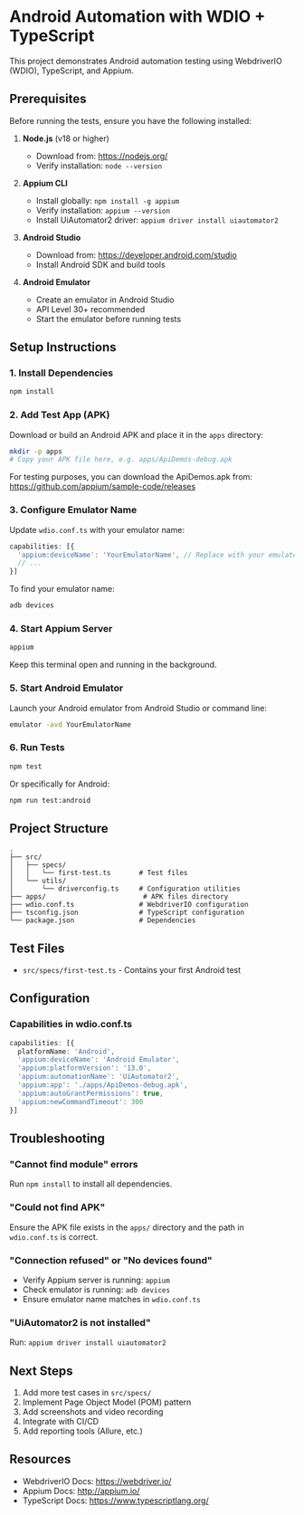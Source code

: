 # Android Automation with WDIO + TypeScript

This project demonstrates Android automation testing using WebdriverIO (WDIO), TypeScript, and Appium.

## Prerequisites

Before running the tests, ensure you have the following installed:

1. **Node.js** (v18 or higher)
   - Download from: https://nodejs.org/
   - Verify installation: `node --version`

2. **Appium CLI**
   - Install globally: `npm install -g appium`
   - Verify installation: `appium --version`
   - Install UiAutomator2 driver: `appium driver install uiautomator2`

3. **Android Studio**
   - Download from: https://developer.android.com/studio
   - Install Android SDK and build tools

4. **Android Emulator**
   - Create an emulator in Android Studio
   - API Level 30+ recommended
   - Start the emulator before running tests

## Setup Instructions

### 1. Install Dependencies

```bash
npm install
```

### 2. Add Test App (APK)

Download or build an Android APK and place it in the `apps` directory:

```bash
mkdir -p apps
# Copy your APK file here, e.g. apps/ApiDemos-debug.apk
```

For testing purposes, you can download the ApiDemos.apk from:
https://github.com/appium/sample-code/releases

### 3. Configure Emulator Name

Update `wdio.conf.ts` with your emulator name:

```typescript
capabilities: [{
  'appium:deviceName': 'YourEmulatorName', // Replace with your emulator name
  // ...
}]
```

To find your emulator name:
```bash
adb devices
```

### 4. Start Appium Server

```bash
appium
```

Keep this terminal open and running in the background.

### 5. Start Android Emulator

Launch your Android emulator from Android Studio or command line:
```bash
emulator -avd YourEmulatorName
```

### 6. Run Tests

```bash
npm test
```

Or specifically for Android:
```bash
npm run test:android
```

## Project Structure

```
.
├── src/
│   ├── specs/
│   │   └── first-test.ts       # Test files
│   └── utils/
│       └── driverconfig.ts     # Configuration utilities
├── apps/                        # APK files directory
├── wdio.conf.ts                # WebdriverIO configuration
├── tsconfig.json               # TypeScript configuration
└── package.json                # Dependencies

```

## Test Files

- `src/specs/first-test.ts` - Contains your first Android test

## Configuration

### Capabilities in wdio.conf.ts

```typescript
capabilities: [{
  platformName: 'Android',
  'appium:deviceName': 'Android Emulator',
  'appium:platformVersion': '13.0',
  'appium:automationName': 'UiAutomator2',
  'appium:app': './apps/ApiDemos-debug.apk',
  'appium:autoGrantPermissions': true,
  'appium:newCommandTimeout': 300
}]
```

## Troubleshooting

### "Cannot find module" errors
Run `npm install` to install all dependencies.

### "Could not find APK"
Ensure the APK file exists in the `apps/` directory and the path in `wdio.conf.ts` is correct.

### "Connection refused" or "No devices found"
- Verify Appium server is running: `appium`
- Check emulator is running: `adb devices`
- Ensure emulator name matches in `wdio.conf.ts`

### "UiAutomator2 is not installed"
Run: `appium driver install uiautomator2`

## Next Steps

1. Add more test cases in `src/specs/`
2. Implement Page Object Model (POM) pattern
3. Add screenshots and video recording
4. Integrate with CI/CD
5. Add reporting tools (Allure, etc.)

## Resources

- WebdriverIO Docs: https://webdriver.io/
- Appium Docs: http://appium.io/
- TypeScript Docs: https://www.typescriptlang.org/

